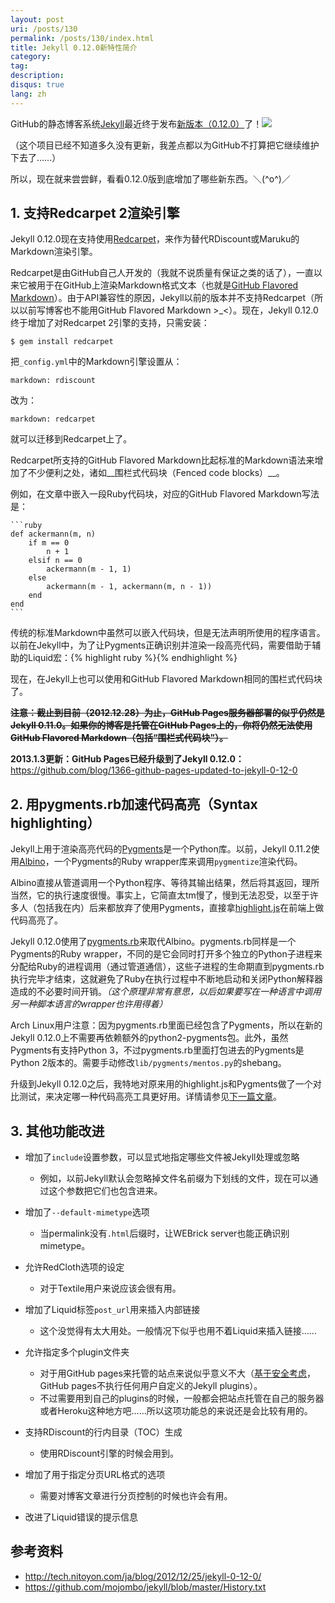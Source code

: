 ```yaml
---
layout: post
uri: /posts/130
permalink: /posts/130/index.html
title: Jekyll 0.12.0新特性简介
category:
tag:
description:
disqus: true
lang: zh
---
```


GitHub的静态博客系统[Jekyll](http://jekyllrb.com/)最近终于发布[新版本（0.12.0）](http://rubygems.org/gems/jekyll/versions/0.12.0)了！![](http://static.tieba.baidu.com/tb/editor/images/tsj/t_0035.gif)

（这个项目已经不知道多久没有更新，我差点都以为GitHub不打算把它继续维护下去了……）

所以，现在就来尝尝鲜，看看0.12.0版到底增加了哪些新东西。＼(^o^)／



## 1. 支持Redcarpet 2渲染引擎

Jekyll 0.12.0现在支持使用[Redcarpet](https://github.com/vmg/redcarpet)，来作为替代RDiscount或Maruku的Markdown渲染引擎。

Redcarpet是由GitHub自己人开发的（我就不说质量有保证之类的话了），一直以来它被用于在GitHub上渲染Markdown格式文本（也就是[GitHub Flavored Markdown](http://github.github.com/github-flavored-markdown/)）。由于API兼容性的原因，Jekyll以前的版本并不支持Redcarpet（所以以前写博客也不能用GitHub Flavored Markdown >_<）。现在，Jekyll 0.12.0终于增加了对Redcarpet 2引擎的支持，只需安装：

    $ gem install redcarpet

把`_config.yml`中的Markdown引擎设置从：

    markdown: rdiscount

改为：

    markdown: redcarpet

就可以迁移到Redcarpet上了。

Redcarpet所支持的GitHub Flavored Markdown比起标准的Markdown语法来增加了不少便利之处，诸如__围栏式代码块（Fenced code blocks）__。

例如，在文章中嵌入一段Ruby代码块，对应的GitHub Flavored Markdown写法是：

<pre><code class="no-highlight">```ruby
def ackermann(m, n)
    if m == 0
        n + 1
    elsif n == 0
        ackermann(m - 1, 1)
    else
        ackermann(m - 1, ackermann(m, n - 1))
    end
end
```
</code></pre>

传统的标准Markdown中虽然可以嵌入代码块，但是无法声明所使用的程序语言。以前在Jekyll中，为了让Pygments正确识别并渲染一段高亮代码，需要借助于辅助的Liquid宏：{&#37; highlight ruby &#37;}{&#37; endhighlight &#37;}

现在，在Jekyll上也可以使用和GitHub Flavored Markdown相同的围栏式代码块了。

__<del>注意：截止到目前（2012.12.28）为止，GitHub Pages服务器部署的似乎仍然是Jekyll 0.11.0。如果你的博客是托管在GitHub Pages上的，你将仍然无法使用GitHub Flavored Markdown（包括“围栏式代码块”）。</del>__

__2013.1.3更新：GitHub Pages已经升级到了Jekyll 0.12.0：__<https://github.com/blog/1366-github-pages-updated-to-jekyll-0-12-0>



## 2. 用pygments.rb加速代码高亮（Syntax highlighting）

Jekyll上用于渲染高亮代码的[Pygments](http://pygments.org/)是一个Python库。以前，Jekyll 0.11.2使用[Albino](https://github.com/github/albino)，一个Pygments的Ruby wrapper库来调用`pygmentize`渲染代码。

Albino直接从管道调用一个Python程序、等待其输出结果，然后将其返回，理所当然，它的执行速度很慢。事实上，它简直太tm慢了，慢到无法忍受，以至于许多人（包括我在内）后来都放弃了使用Pygments，直接拿[highlight.js](http://softwaremaniacs.org/soft/highlight/en/)在前端上做代码高亮了。

Jekyll 0.12.0使用了[pygments.rb](https://github.com/tmm1/pygments.rb)来取代Albino。pygments.rb同样是一个Pygments的Ruby wrapper，不同的是它会同时打开多个独立的Python子进程来分配给Ruby的进程调用（通过管道通信），这些子进程的生命期直到pygments.rb执行完毕才结束，这就避免了Ruby在执行过程中不断地启动和关闭Python解释器造成的不必要时间开销。_（这个原理非常有意思，以后如果要写在一种语言中调用另一种脚本语言的wrapper也许用得着）_

Arch Linux用户注意：因为pygments.rb里面已经包含了Pygments，所以在新的Jekyll 0.12.0上不需要再依赖额外的python2-pygments包。此外，虽然Pygments有支持Python 3，不过pygments.rb里面打包进去的Pygments是Python 2版本的。需要手动修改`lib/pygments/mentos.py`的shebang。

升级到Jekyll 0.12.0之后，我特地对原来用的highlight.js和Pygments做了一个对比测试，来决定哪一种代码高亮工具更好用。详情请参见[下一篇文章](/posts/131/)。



## 3. 其他功能改进

* 增加了`include`设置参数，可以显式地指定哪些文件被Jekyll处理或忽略
    * 例如，以前Jekyll默认会忽略掉文件名前缀为下划线的文件，现在可以通过这个参数把它们也包含进来。

* 增加了`--default-mimetype`选项
    * 当permalink没有`.html`后缀时，让WEBrick server也能正确识别mimetype。

* 允许RedCloth选项的设定
    * 对于Textile用户来说应该会很有用。

* 增加了Liquid标签`post_url`用来插入内部链接
    * 这个没觉得有太大用处。一般情况下似乎也用不着Liquid来插入链接……

* 允许指定多个plugin文件夹
    * 对于用GitHub pages来托管的站点来说似乎意义不大（[基于安全考虑](https://github.com/mojombo/jekyll/issues/325)，GitHub pages不执行任何用户自定义的Jekyll plugins）。
    * 不过需要用到自己的plugins的时候，一般都会把站点托管在自己的服务器或者Heroku这种地方吧……所以这项功能总的来说还是会比较有用的。

* 支持RDiscount的行内目录（TOC）生成
    * 使用RDiscount引擎的时候会用到。

* 增加了用于指定分页URL格式的选项
    * 需要对博客文章进行分页控制的时候也许会有用。

* 改进了Liquid错误的提示信息



## 参考资料

* <http://tech.nitoyon.com/ja/blog/2012/12/25/jekyll-0-12-0/>
* <https://github.com/mojombo/jekyll/blob/master/History.txt>

